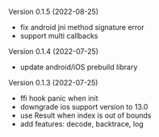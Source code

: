 Version 0.1.5 (2022-08-25)

- fix android jni method signature error
- support multi callbacks

Version 0.1.4 (2022-07-25)

- update android/iOS prebuild library

Version 0.1.3 (2022-07-25)

- ffi hook panic when init
- downgrade ios support version to 13.0
- use Result when index is out of bounds
- add features: decode, backtrace, log

